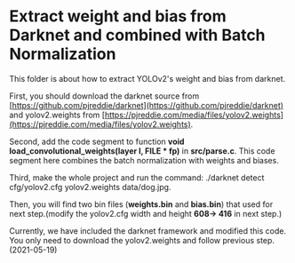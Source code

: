 # Extract weight and bias from Darknet and combined with Batch Normalization
This folder is about how to extract YOLOv2's weight and bias from darknet. 

First, you should download the darknet source from [https://github.com/pjreddie/darknet](https://github.com/pjreddie/darknet) and yolov2.weights from [https://pjreddie.com/media/files/yolov2.weights](https://pjreddie.com/media/files/yolov2.weights). 

Second, add the code segment to function __void load_convolutional_weights(layer l, FILE * fp)__ in __src/parse.c__. This code segment here combines the batch normalization with weights and biases.

Third, make the whole project and run the command: ./darknet detect cfg/yolov2.cfg yolov2.weights data/dog.jpg. 

Then, you will find two bin files (__weights.bin__ and __bias.bin__) that used for next step.(modify the yolov2.cfg width and height __608-> 416__ in next step.)

Currently, we have included the darknet framework and modified this code. You only need to download the yolov2.weights and follow previous step.(2021-05-19)
